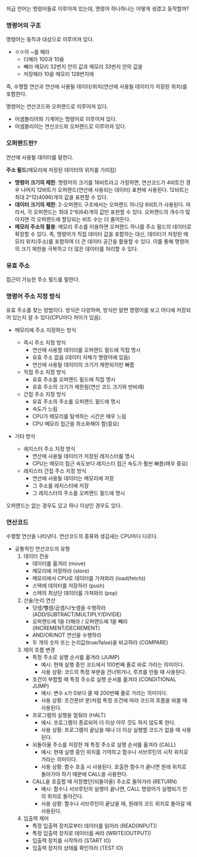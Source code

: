 
저급 언어는 명령어들로 이루어져 있는데, 명령어 하나하나는 어떻게 생겼고 동작할까?

### 명령어의 구조
명령어는 동작과 대상으로 이루어져 있다.

- ㅇㅇ아 ~를 해라
    - 더해라 100과 10을
    - 빼라 메모리 32번지 안의 값과 메모리 33번지 안의 값을
    - 저장해라 10을 메모리 128번지에

즉, 수행할 연산과 연산에 사용될 데이터/위치(연산에 사용될 데이터가 저장된 위치)를 포함한다.

명령어는 연산코드와 오퍼랜드로 이루어져 있다.
- 어셈블리어와 기계어는 명령어로 이루어져 있다.
- 어셈블리어는 연산코드와 오퍼랜드로 이루어져 있다.

### 오퍼랜드란?
연산에 사용될 데이터를 말한다.

**주소 필드**(메모리에 저장된 데이터의 위치를 가리킴)
- **명령어 크기의 제한**:
    명령어의 크기를 16비트라고 가정하면, 연산코드가 4비트인 경우 나머지 12비트가 오퍼랜드(연산에 사용되는 데이터) 표현에 사용된다. 12비트는 최대 2^12(4096)개의 값을 표현할 수 있다.
- **데이터 크기의 제한**:
    2-오퍼랜드 구조에서는 오퍼랜드 하나당 6비트가 사용된다. 따라서, 각 오퍼랜드는 최대 2^6(64)개의 값만 표현할 수 있다. 오퍼랜드의 개수가 많아지면 각 오퍼랜드에 할당되는 비트 수는 더 줄어든다.
- **메모리 주소의 활용**:
    메모리 주소를 이용하면 오퍼랜드 하나를 주소 필드의 데이터로 확장할 수 있다. 즉, 명령어가 직접 데이터 값을 포함하는 대신, 데이터가 저장된 메모리 위치(주소)를 포함하여 더 큰 데이터 공간을 활용할 수 있다. 이를 통해 명령어의 크기 제한을 극복하고 더 많은 데이터를 처리할 수 있다.

### 유효 주소
접근이 가능한 주소 필드를 말한다.

### 명령어 주소 지정 방식
유효 주소를 찾는 방법이다. 방식은 다양하며, 방식만 알면 명령어를 보고 어디에 저장되어 있는지 알 수 있다(CPU마다 차이가 있음).

- 메모리에 주소 지정하는 방식
    - 즉시 주소 지정 방식
        - 연산에 사용할 데이터를 오퍼랜드 필드에 직접 명시
        - 유효 주소 없음 (데이터 자체가 명령어에 있음)
        - 연산에 사용될 데이터의 크기가 제한되지만 빠름
    - 직접 주소 지정 방식
        - 유효 주소를 오퍼랜드 필드에 직접 명시
        - 유효 주소의 크기가 제한됨(연산 코드 크기와 반비례)
    - 간접 주소 지정 방식
        - 유효 주소의 주소를 오퍼랜드 필드에 명시
        - 속도가 느림
        - CPU가 메모리를 탐색하는 시간은 매우 느림
        - CPU 메모리 접근을 최소화해야 함(중요)

- 기타 방식
    - 레지스터 주소 지정 방식
        - 연산에 사용될 데이터가 저장된 레지스터를 명시
        - CPU는 메모리 접근 속도보다 레지스터 접근 속도가 훨씬 빠름(매우 중요)
    - 레지스터 간접 주소 지정 방식
        - 연산에 사용될 데이터는 메모리에 저장
        - 그 주소를 레지스터에 저장
        - 그 레지스터의 주소를 오퍼랜드 필드에 명시

오퍼랜드는 없는 경우도 있고 하나 이상인 경우도 있다.

### 연산코드
수행할 연산을 나타낸다. 연산코드의 종류와 생김새는 CPU마다 다르다.

- 공통적인 연산코드의 유형
    1. 데이터 전송
        - 데이터를 옮겨라 (move)
        - 메모리에 저장하라 (store)
        - 메모리에서 CPU로 데이터를 가져와라 (load(fetch))
        - 스택에 데이터를 저장하라 (push)
        - 스택의 최상단 데이터를 가져와라 (pop)
    2. 산술/논리 연산
        - 덧셈/뺄셈/곱셈/나눗셈을 수행하라 (ADD/SUBTRACT/MULTIPLY/DIVIDE)
        - 오퍼랜드에 1을 더해라 / 오퍼랜드에 1을 빼라 (INCREMENT/DECREMENT)
        - AND/OR/NOT 연산을 수행하라
        - 두 개의 숫자 또는 논리값(true/false)을 비교하라 (COMPARE)
    3. 제어 흐름 변경
        - 특정 주소로 실행 순서를 옮겨라 (JUMP)
            - 예시: 현재 실행 중인 코드에서 100번째 줄로 바로 가라는 의미이다.
            - 사용 상황: 코드의 특정 부분을 건너뛰거나, 루프를 만들 때 사용된다.
        - 조건이 부합할 때 특정 주소로 실행 순서를 옮겨라 (CONDITIONAL JUMP)
            - 예시: 변수 x가 0보다 클 때 200번째 줄로 가라는 의미이다.
            - 사용 상황: 조건문(if 문)처럼 특정 조건에 따라 코드의 흐름을 바꿀 때 사용된다.
        - 프로그램의 실행을 멈춰라 (HALT)
            - 예시: 프로그램이 종료되어 더 이상 아무 것도 하지 않도록 한다.
            - 사용 상황: 프로그램이 끝났을 때나 더 이상 실행할 코드가 없을 때 사용된다.
        - 되돌아올 주소를 저장한 채 특정 주소로 실행 순서를 옮겨라 (CALL)
            - 예시: 현재 실행 중인 위치를 기억하고 함수나 서브루틴의 시작 위치로 가라는 의미이다.
            - 사용 상황: 함수 호출 시 사용된다. 호출한 함수가 끝나면 원래 위치로 돌아가야 하기 때문에 CALL을 사용한다.
        - CALL을 호출할 때 저장했던(되돌아올) 주소로 돌아가라 (RETURN)
            - 예시: 함수나 서브루틴의 실행이 끝나면, CALL 명령어가 실행되기 전의 위치로 돌아간다.
            - 사용 상황: 함수나 서브루틴이 끝났을 때, 원래의 코드 위치로 돌아갈 때 사용된다.
    4. 입출력 제어
        - 특정 입출력 장치로부터 데이터를 읽어라 (READ(INPUT))
        - 특정 입출력 장치로 데이터를 써라 (WRITE(OUTPUT))
        - 입출력 장치를 시작하라 (START IO)
        - 입출력 장치의 상태를 확인하라 (TEST IO)